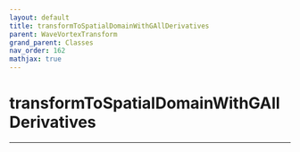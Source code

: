 ```yaml
---
layout: default
title: transformToSpatialDomainWithGAllDerivatives
parent: WaveVortexTransform
grand_parent: Classes
nav_order: 162
mathjax: true
---
```


#  transformToSpatialDomainWithGAllDerivatives




---

